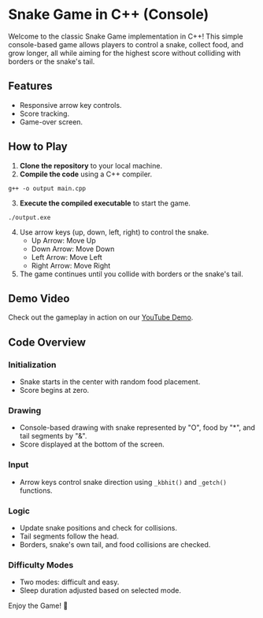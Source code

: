 # Snake Game in C++ (Console)

Welcome to the classic Snake Game implementation in C++! This simple console-based game allows players to control a snake, collect food, and grow longer, all while aiming for the highest score without colliding with borders or the snake's tail.

## Features
- Responsive arrow key controls.
- Score tracking.
- Game-over screen.

## How to Play

1. **Clone the repository** to your local machine.
2. **Compile the code** using a C++ compiler.
```
g++ -o output main.cpp
```
3. **Execute the compiled executable** to start the game.
```
./output.exe
```
4. Use arrow keys (up, down, left, right) to control the snake.
    - Up Arrow: Move Up
    - Down Arrow: Move Down
    - Left Arrow: Move Left
    - Right Arrow: Move Right
5. The game continues until you collide with borders or the snake's tail.

## Demo Video

Check out the gameplay in action on our [YouTube Demo](https://youtu.be/0yA8jrbZhTM).

## Code Overview

### Initialization

- Snake starts in the center with random food placement.
- Score begins at zero.

### Drawing

- Console-based drawing with snake represented by "O", food by "*", and tail segments by "&".
- Score displayed at the bottom of the screen.

### Input

- Arrow keys control snake direction using `_kbhit()` and `_getch()` functions.

### Logic

- Update snake positions and check for collisions.
- Tail segments follow the head.
- Borders, snake's own tail, and food collisions are checked.

### Difficulty Modes

- Two modes: difficult and easy.
- Sleep duration adjusted based on selected mode.

Enjoy the Game! 🐍
